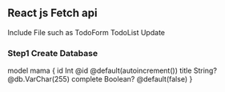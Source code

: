 <h2> React js Fetch api  </h2>
<p>Include File such as  TodoForm TodoList Update</p>

<h3>Step1 Create Database</h3>
<p>model mama {
  id  Int @id @default(autoincrement())
  title String?  @db.VarChar(255)
  complete Boolean? @default(false)
}
  
</p>

